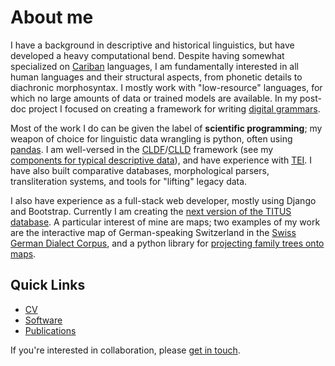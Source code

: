 # About me
I have a background in descriptive and historical linguistics, but have developed a heavy computational bend.
Despite having somewhat specialized on [Cariban](https://glottolog.org/resource/languoid/id/cari1283) languages, I am fundamentally interested in all human languages and their structural aspects, from phonetic details to diachronic morphosyntax.
I mostly work with "low-resource" languages, for which no large amounts of data or trained models are available.
In my post-doc project I focused on creating a framework for writing [digital grammars](/digital-grammars).

Most of the work I do can be given the label of **scientific programming**; my weapon of choice for linguistic data wrangling is python, often using [pandas](https://pandas.pydata.org/).
I am well-versed in the [CLDF](https://cldf.clld.org/)/[CLLD](https://clld.org/) framework (see my [components for typical descriptive data](/cldf-ldd/)), and have experience with [TEI](https://www.tei-c.org/).
I have also built comparative databases, morphological parsers, transliteration systems, and tools for "lifting" legacy data.

I also have experience as a full-stack web developer, mostly using Django and Bootstrap.
Currently I am creating the [next version of the TITUS database](https://titus2.uni-frankfurt.de/).
A particular interest of mine are maps; two examples of my work are the interactive map of German-speaking Switzerland in the [Swiss German Dialect Corpus](https://chmk.ch/de/), and a python library for [projecting family trees onto maps](https://lingtreemaps.readthedocs.io/en/latest/examples.html).


## Quick Links

- [CV](/cv)
- [Software](/software)
- [Publications](/research)

If you're interested in collaboration, please [get in touch](mailto:florianmatter@mailbox.org).
